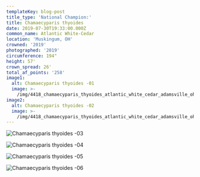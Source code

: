 ```yaml
---
templateKey: blog-post
title_type: 'National Champion:'
title: Chamaecyparis thyoides
date: 2019-07-30T19:33:00.000Z
common_name: Atlantic White-Cedar
location: 'Muskingum, OH'
crowned: '2019'
photographed: '2019'
circumference: 194"
height: 57'
crown_spread: 26'
total_af_points: '258'
image1:
  alt: Chamaecyparis thyoides -01
  image: >-
    /img/4418_chamaecyparis_thyoides_atlantic_white_cedar_adamsville_ohio_7_30_2019_american_forests_brian_kelley_base_2.jpg
image2:
  alt: Chamaecyparis thyoides -02
  image: >-
    /img/4418_chamaecyparis_thyoides_atlantic_white_cedar_adamsville_ohio_7_30_2019_american_forests_brian_kelley_full.jpg
---
```

![Chamaecyparis thyoides -03](/img/4418_chamaecyparis_thyoides_atlantic_white_cedar_adamsville_ohio_7_30_2019_american_forests_brian_kelley_base_1.jpg)

![Chamaecyparis thyoides -04](/img/4418_chamaecyparis_thyoides_atlantic_white_cedar_adamsville_ohio_7_30_2019_american_forests_brian_kelley_full_with_church.jpg)

![Chamaecyparis thyoides -05](/img/4418_chamaecyparis_thyoides_atlantic_white_cedar_adamsville_ohio_7_30_2019_american_forests_brian_kelley_leaf_sample.jpg)

![Chamaecyparis thyoides -06](/img/4418_chamaecyparis_thyoides_atlantic_white_cedar_adamsville_ohio_7_30_2019_american_forests_brian_kelley_scale.jpg)
